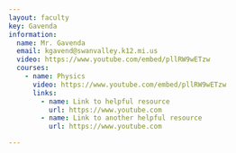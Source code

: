 ```yaml
---
layout: faculty
key: Gavenda
information:
  name: Mr. Gavenda
  email: kgavend@swanvalley.k12.mi.us
  video: https://www.youtube.com/embed/pllRW9wETzw
  courses:
    - name: Physics
      video: https://www.youtube.com/embed/pllRW9wETzw
      links:
        - name: Link to helpful resource
          url: https://www.youtube.com
        - name: Link to another helpful resource
          url: https://www.youtube.com

---
```

